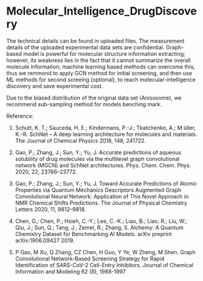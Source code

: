 # Molecular_Intelligence_DrugDiscovery

The technical details can be found in uploaded files. The measurement details of the uploaded experimental data sets are confidential.  Graph-based model is powerful for molecular structure information extracting; however, its weakness lies in the fact that it cannot summarize the overall molecule information; machine learning based methods can overcome this, thus we remmond to apply GCN method for initial screening, and then use ML methods for second screeing (optional), to reach molecular-intelligence discovery and save experimental cost.

Due to the biased distribution of the original data set (Anisosome), we recommend sub-sampling method for models benching mark.



Reference:

1. Schutt, K. T.; Sauceda, H. E.; Kindermans, P.-J.; Tkatchenko, A.; M ̈uller, K.-R. SchNet – A deep learning architecture for molecules and materials. The Journal of Chemical Physics 2018, 148, 241722.

2. Gao, P.; Zhang, J.; Sun, Y.; Yu, J. Accurate predictions of aqueous solubility of drug molecules via the multilevel graph convolutional network (MGCN) and SchNet architectures. Phys. Chem. Chem. Phys. 2020, 22, 23766–23772.

3. Gao, P.; Zhang, J.; Sun, Y.; Yu, J. Toward Accurate Predictions of Atomic Properties via Quantum Mechanics Descriptors Augmented Graph Convolutional Neural Network: Application of This Novel Approach in NMR Chemical Shifts Predictions. The Journal of Physical Chemistry Letters 2020, 11, 9812–9818.

4. Chen, G.; Chen, P.; Hsieh, C.-Y.; Lee, C.-K.; Liao, B.; Liao, R.; Liu, W.; Qiu, J.; Sun, Q.; Tang, J.; Zemel, R.; Zhang, S. Alchemy: A Quantum Chemistry Dataset for Benchmarking AI Models. arXiv preprint arXiv:1906.09427 2019.

5. P Gao, M Xu, Q Zhang, CZ Chen, H Guo, Y Ye, W Zheng, M Shen. Graph Convolutional Network-Based Screening Strategy for Rapid Identification of SARS-CoV-2 Cell-Entry Inhibitors. Journal of Chemical Information and Modeling 62 (8), 1988-1997

